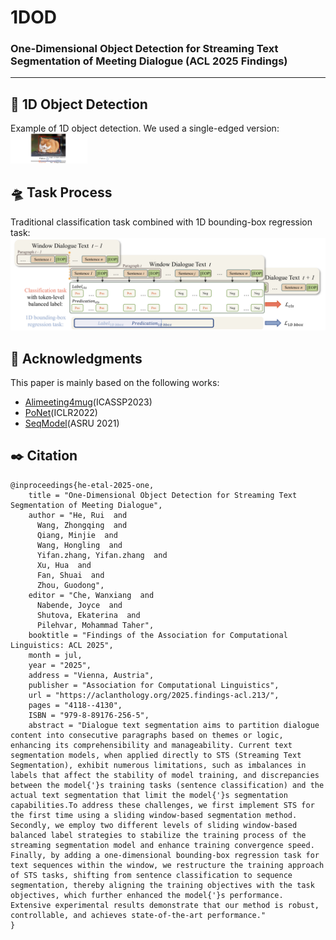 # 1DOD

### One-Dimensional Object Detection for Streaming Text Segmentation of Meeting Dialogue (ACL 2025 Findings)
------

## 🔬 1D Object Detection
Example of 1D object detection. We used a single-edged version:  
<img src="https://github.com/DDDeeeee/1DOD/blob/main/pics/1.png" alt="Example of 1D object detection. We used a single-edged version." style="zoom:12%;" />

## 🛸 Task Process
Traditional classification task combined with 1D bounding-box regression task:  
<img src="https://github.com/DDDeeeee/1DOD/blob/main/pics/2.png" alt="Traditional classification task combined with 1D bounding-box regression task." style="zoom:60%;" />

## 💖 Acknowledgments
This paper is mainly based on the following works:  
- [Alimeeting4mug](https://github.com/alibaba-damo-academy/SpokenNLP/tree/main/alimeeting4mug)(ICASSP2023)  
- [PoNet](https://github.com/lxchtan/ponet)(ICLR2022)  
- [SeqModel](https://arxiv.org/abs/2107.09278)(ASRU 2021)  

## ✒️ Citation
```
@inproceedings{he-etal-2025-one,
    title = "One-Dimensional Object Detection for Streaming Text Segmentation of Meeting Dialogue",
    author = "He, Rui  and
      Wang, Zhongqing  and
      Qiang, Minjie  and
      Wang, Hongling  and
      Yifan.zhang, Yifan.zhang  and
      Xu, Hua  and
      Fan, Shuai  and
      Zhou, Guodong",
    editor = "Che, Wanxiang  and
      Nabende, Joyce  and
      Shutova, Ekaterina  and
      Pilehvar, Mohammad Taher",
    booktitle = "Findings of the Association for Computational Linguistics: ACL 2025",
    month = jul,
    year = "2025",
    address = "Vienna, Austria",
    publisher = "Association for Computational Linguistics",
    url = "https://aclanthology.org/2025.findings-acl.213/",
    pages = "4118--4130",
    ISBN = "979-8-89176-256-5",
    abstract = "Dialogue text segmentation aims to partition dialogue content into consecutive paragraphs based on themes or logic, enhancing its comprehensibility and manageability. Current text segmentation models, when applied directly to STS (Streaming Text Segmentation), exhibit numerous limitations, such as imbalances in labels that affect the stability of model training, and discrepancies between the model{'}s training tasks (sentence classification) and the actual text segmentation that limit the model{'}s segmentation capabilities.To address these challenges, we first implement STS for the first time using a sliding window-based segmentation method. Secondly, we employ two different levels of sliding window-based balanced label strategies to stabilize the training process of the streaming segmentation model and enhance training convergence speed. Finally, by adding a one-dimensional bounding-box regression task for text sequences within the window, we restructure the training approach of STS tasks, shifting from sentence classification to sequence segmentation, thereby aligning the training objectives with the task objectives, which further enhanced the model{'}s performance. Extensive experimental results demonstrate that our method is robust, controllable, and achieves state-of-the-art performance."
}
```
